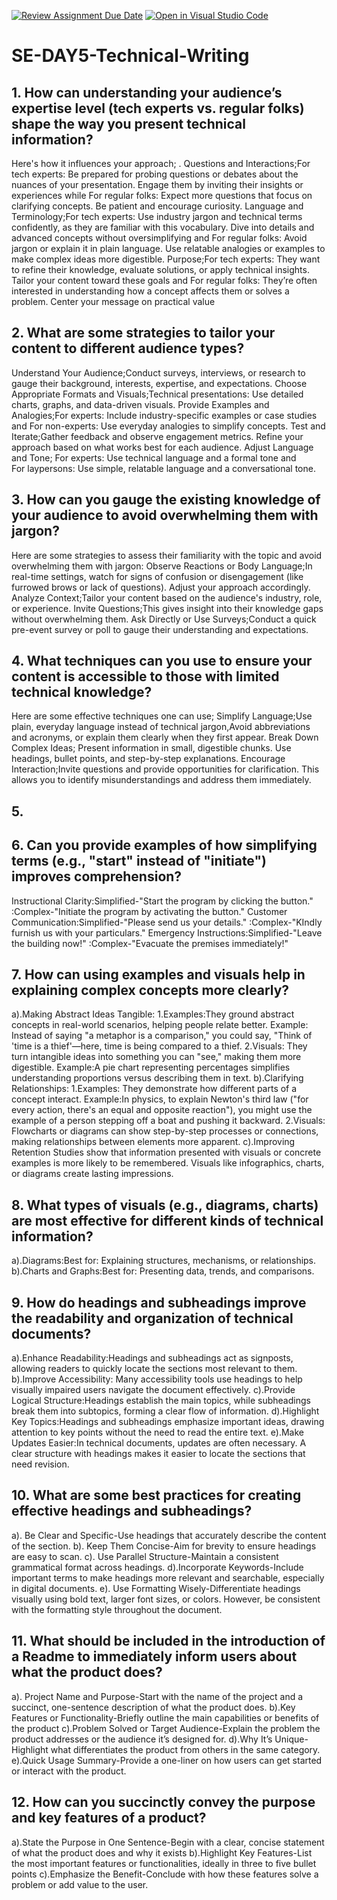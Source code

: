 [![Review Assignment Due Date](https://classroom.github.com/assets/deadline-readme-button-22041afd0340ce965d47ae6ef1cefeee28c7c493a6346c4f15d667ab976d596c.svg)](https://classroom.github.com/a/zsAR-pyY)
[![Open in Visual Studio Code](https://classroom.github.com/assets/open-in-vscode-2e0aaae1b6195c2367325f4f02e2d04e9abb55f0b24a779b69b11b9e10269abc.svg)](https://classroom.github.com/online_ide?assignment_repo_id=18816517&assignment_repo_type=AssignmentRepo)
# SE-DAY5-Technical-Writing
## 1. How can understanding your audience’s expertise level (tech experts vs. regular folks) shape the way you present technical information? 
 Here's how it influences your approach;
. Questions and Interactions;For tech experts: Be prepared for probing questions or debates about the nuances of your presentation. Engage them by inviting their insights or experiences while For regular folks: Expect more questions that focus on clarifying concepts. Be patient and encourage curiosity.
 Language and Terminology;For tech experts: Use industry jargon and technical terms confidently, as they are familiar with this vocabulary. Dive into details and advanced concepts without oversimplifying and For regular folks: Avoid jargon or explain it in plain language. Use relatable analogies or examples to make complex ideas more digestible.
Purpose;For tech experts: They want to refine their knowledge, evaluate solutions, or apply technical insights. Tailor your content toward these goals and For regular folks: They’re often interested in understanding how a concept affects them or solves a problem. Center your message on practical value
 
## 2. What are some strategies to tailor your content to different audience types?
 Understand Your Audience;Conduct surveys, interviews, or research to gauge their background, interests, expertise, and expectations.
 Choose Appropriate Formats and Visuals;Technical presentations: Use detailed charts, graphs, and data-driven visuals.
  Provide Examples and Analogies;For experts: Include industry-specific examples or case studies and For non-experts: Use everyday analogies to simplify concepts.
  Test and Iterate;Gather feedback and observe engagement metrics. Refine your approach based on what works best for each audience.
  Adjust Language and Tone; For experts: Use technical language and a formal tone and  
  For laypersons: Use simple, relatable language and a conversational tone.
 
## 3. How can you gauge the existing knowledge of your audience to avoid overwhelming them with jargon?
Here are some strategies to assess their familiarity with the topic and avoid overwhelming them with jargon:
 Observe Reactions or Body Language;In real-time settings, watch for signs of confusion or disengagement (like furrowed brows or lack of questions). Adjust your approach accordingly.
 Analyze Context;Tailor your content based on the audience's industry, role, or experience.
  Invite Questions;This gives insight into their knowledge gaps without overwhelming them.
  Ask Directly or Use Surveys;Conduct a quick pre-event survey or poll to gauge their understanding and expectations.
 
## 4. What techniques can you use to ensure your content is accessible to those with limited technical knowledge?
Here are some effective techniques one can use;
 Simplify Language;Use plain, everyday language instead of technical jargon,Avoid abbreviations and acronyms, or explain them clearly when they first appear.
Break Down Complex Ideas; Present information in small, digestible chunks. Use headings, bullet points, and step-by-step explanations.
Encourage Interaction;Invite questions and provide opportunities for clarification. This allows you to identify misunderstandings and address them immediately.

## 5. 
## 6. Can you provide examples of how simplifying terms (e.g., "start" instead of "initiate") improves comprehension?
Instructional Clarity:Simplified-"Start the program by clicking the button."
                     :Complex-"Initiate the program by activating the button."
Customer Communication:Simplified-"Please send us your details."
                      :Complex-"KIndly furnish us with your particulars."
Emergency Instructions:Simplified-"Leave the building now!"
                      :Complex-"Evacuate the premises immediately!"
## 7. How can using examples and visuals help in explaining complex concepts more clearly?
a).Making Abstract Ideas Tangible:
1.Examples:They ground abstract concepts in real-world scenarios, helping people relate better.
   Example: Instead of saying "a metaphor is a comparison," you could say, "Think of 'time is a thief'—here, time is being compared to a thief.
2.Visuals: They turn intangible ideas into something you can "see," making them more digestible.
  Example:A pie chart representing percentages simplifies understanding proportions versus describing them in text.
b).Clarifying Relationships:
1.Examples: They demonstrate how different parts of a concept interact.
   Example:In physics, to explain Newton's third law ("for every action, there's an equal and opposite reaction"), you might use the example of a person stepping off a boat and pushing it backward.
2.Visuals: Flowcharts or diagrams can show step-by-step processes or connections, making relationships between elements more apparent.
c).Improving Retention
Studies show that information presented with visuals or concrete examples is more likely to be remembered. Visuals like infographics, charts, or diagrams create lasting impressions.
## 8. What types of visuals (e.g., diagrams, charts) are most effective for different kinds of technical information?
a).Diagrams:Best for: Explaining structures, mechanisms, or relationships.
b).Charts and Graphs:Best for: Presenting data, trends, and comparisons.
## 9. How do headings and subheadings improve the readability and organization of technical documents?
a).Enhance Readability:Headings and subheadings act as signposts, allowing readers to quickly locate the sections most relevant to them.
b).Improve Accessibility: Many accessibility tools use headings to help visually impaired users navigate the document effectively.
c).Provide Logical Structure:Headings establish the main topics, while subheadings break them into subtopics, forming a clear flow of information.
d).Highlight Key Topics:Headings and subheadings emphasize important ideas, drawing attention to key points without the need to read the entire text.
e).Make Updates Easier:In technical documents, updates are often necessary. A clear structure with headings makes it easier to locate the sections that need revision.
## 10. What are some best practices for creating effective headings and subheadings?
a). Be Clear and Specific-Use headings that accurately describe the content of the section.
b). Keep Them Concise-Aim for brevity to ensure headings are easy to scan.
c). Use Parallel Structure-Maintain a consistent grammatical format across headings.
d).Incorporate Keywords-Include important terms to make headings more relevant and searchable, especially in digital documents.
e). Use Formatting Wisely-Differentiate headings visually using bold text, larger font sizes, or colors. However, be consistent with the formatting style throughout the document.
## 11. What should be included in the introduction of a Readme to immediately inform users about what the product does?
a). Project Name and Purpose-Start with the name of the project and a succinct, one-sentence description of what the product does.
b).Key Features or Functionality-Briefly outline the main capabilities or benefits of the product
c).Problem Solved or Target Audience-Explain the problem the product addresses or the audience it’s designed for.
d).Why It’s Unique-Highlight what differentiates the product from others in the same category.
e).Quick Usage Summary-Provide a one-liner on how users can get started or interact with the product.
## 12. How can you succinctly convey the purpose and key features of a product?
a).State the Purpose in One Sentence-Begin with a clear, concise statement of what the product does and why it exists
b).Highlight Key Features-List the most important features or functionalities, ideally in three to five bullet points
c).Emphasize the Benefit-Conclude with how these features solve a problem or add value to the user.



